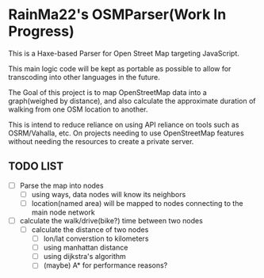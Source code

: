 # RainMa22's OSMParser(Work In Progress)

This is a Haxe-based Parser for Open Street Map targeting JavaScript.

This main logic code will be kept as portable as possible to allow for transcoding into other languages in the future.

The Goal of this project is to map OpenStreetMap data into a graph(weighed by distance), and also calculate the approximate duration of walking from one OSM location to another.

This is intend to reduce reliance on using API reliance on tools such as OSRM/Vahalla, etc. On projects needing to use OpenStreetMap features without needing the resources to create a private server.

## TODO LIST
- [ ] Parse the map into nodes
    - [ ] using ways, data nodes will know its neighbors
    - [ ] location(named area) will be mapped to nodes connecting to the main node network
- [ ] calculate the walk/drive(bike?) time between two nodes
    - [ ] calculate the distance of two nodes
        - [ ] lon/lat converstion to kilometers
        - [ ] using manhattan distance
        - [ ] using dijkstra's algorithm
        - [ ] (maybe) A* for performance reasons?
